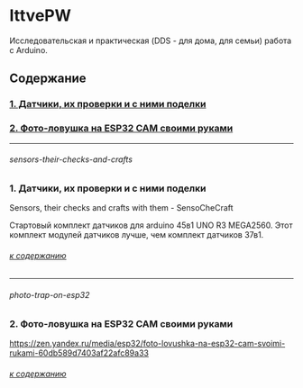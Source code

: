 # IttvePW
Исследовательская и практическая (DDS - для дома, для семьи) работа с Arduino.

## Содержание
### [1. Датчики, их проверки и с ними поделки](#sensors-their-checks-and-crafts)
### [2. Фото-ловушка на ESP32 CAM своими руками](#photo-trap-on-esp32)

***
###### sensors-their-checks-and-crafts
### 1. Датчики, их проверки и с ними поделки

Sensors, their checks and crafts with them - SensoCheCraft

Стартовый комплект датчиков для arduino 45в1 UNO R3 MEGA2560. Этот комплект модулей датчиков лучше, чем комплект датчиков 37в1.

###### [к содержанию](#%D1%81%D0%BE%D0%B4%D0%B5%D1%80%D0%B6%D0%B0%D0%BD%D0%B8%D0%B5)
***
###### photo-trap-on-esp32
### 2. Фото-ловушка на ESP32 CAM своими руками
https://zen.yandex.ru/media/esp32/foto-lovushka-na-esp32-cam-svoimi-rukami-60db589d7403af22afc89a33




###### [к содержанию](#%D1%81%D0%BE%D0%B4%D0%B5%D1%80%D0%B6%D0%B0%D0%BD%D0%B8%D0%B5)



